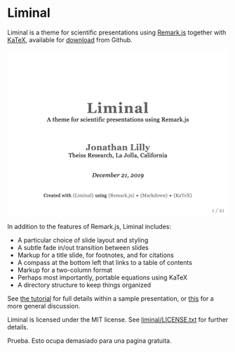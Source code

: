 # Liminal

Liminal is a theme for scientific presentations using [Remark.js](https://remarkjs.com) together with [KaTeX](https://katex.org), available for [download](https://github.com/jonathanlilly/liminal/archive/master.zip) from Github.

![A screenshot of the Liminal tutorial](liminal-screenshot.jpg)

In addition to the features of Remark.js, Liminal includes: 

*  A particular choice of slide layout and styling
*  A subtle fade in/out transition between slides        
*  Markup for a title slide, for footnotes, and for citations   
*  A compass at the bottom left that links to a table of contents        
*  Markup for a two-column format        
*  Perhaps most importantly, portable equations using KaTeX
*  A directory structure to keep things organized

See [the tutorial](http://www.jmlilly.net/talks/liminal/index.html) for full details within a sample presentation, or 
[this](http://www.jmlilly.net/liminal.html) for a more general discussion.  

Liminal is licensed under the MIT license. See [liminal/LICENSE.txt](http://www.jmlilly.net/talks/liminal/LICENSE.txt) for further details.

Prueba. Esto ocupa demasiado para una pagina gratuita.
